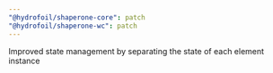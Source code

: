 ```yaml
---
"@hydrofoil/shaperone-core": patch
"@hydrofoil/shaperone-wc": patch
---
```


Improved state management by separating the state of each element instance
